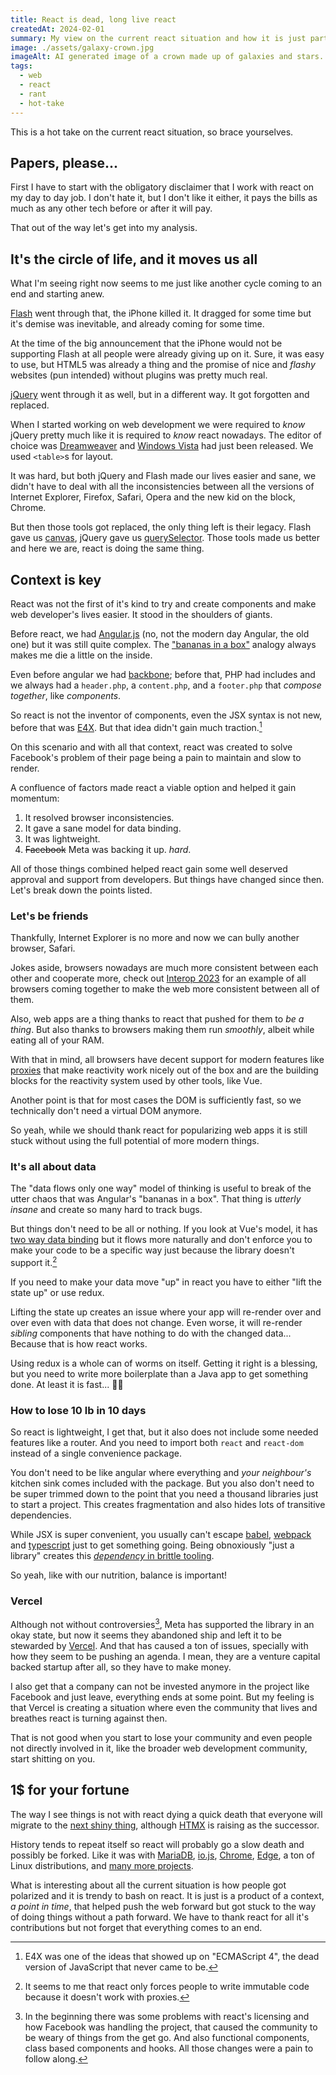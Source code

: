 ```yaml
---
title: React is dead, long live react
createdAt: 2024-02-01
summary: My view on the current react situation and how it is just part of a cycle.
image: ./assets/galaxy-crown.jpg
imageAlt: AI generated image of a crown made up of galaxies and stars. The background is made of a city skyline in the vaporwave style. Lines move to the crown
tags:
  - web
  - react
  - rant
  - hot-take
---
```

This is a hot take on the current react situation, so brace yourselves.

## Papers, please...

First I have to start with the obligatory disclaimer that I work with react on my day to day job. I don't hate it, but I don't like it either, it pays the bills as much as any other tech before or after it will pay.

That out of the way let's get into my analysis.

## It's the circle of life, and it moves us all

What I'm seeing right now seems to me just like another cycle coming to an end and starting anew.

[Flash](https://en.wikipedia.org/wiki/Adobe_Flash) went through that, the iPhone killed it. It dragged for some time but it's demise was inevitable, and already coming for some time.

At the time of the big announcement that the iPhone would not be supporting Flash at all people were already giving up on it. Sure, it was easy to use, but HTML5 was already a thing and the promise of nice and _flashy_ websites (pun intended) without plugins was pretty much real.

[jQuery](https://jquery.com/) went through it as well, but in a different way. It got forgotten and replaced.

When I started working on web development we were required to _know_ jQuery pretty much like it is required to _know_ react nowadays. The editor of choice was [Dreamweaver](https://en.wikipedia.org/wiki/Adobe_Dreamweaver) and [Windows Vista](https://en.wikipedia.org/wiki/Windows_Vista) had just been released. We used `<table>`s for layout.

It was hard, but both jQuery and Flash made our lives easier and sane, we didn't have to deal with all the inconsistencies between all the versions of Internet Explorer, Firefox, Safari, Opera and the new kid on the block, Chrome.

But then those tools got replaced, the only thing left is their legacy. Flash gave us [canvas](https://developer.mozilla.org/en-US/docs/Web/API/Canvas_API), jQuery gave us [querySelector](https://developer.mozilla.org/en-US/docs/Web/API/Document/querySelector). Those tools made us better and here we are, react is doing the same thing.

## Context is key

React was not the first of it's kind to try and create components and make web developer's lives easier. It stood in the shoulders of giants.

Before react, we had [Angular.js](https://en.wikipedia.org/wiki/AngularJS) (no, not the modern day Angular, the old one) but it was still quite complex. The ["bananas in a box"](https://angular.io/guide/two-way-binding) analogy always makes me die a little on the inside.

Even before angular we had [backbone](https://backbonejs.org/); before that, PHP had includes and we always had a `header.php`, a `content.php`, and a `footer.php` that _compose together_, like _components_.

So react is not the inventor of components, even the JSX syntax is not new, before that was [E4X](https://en.wikipedia.org/wiki/ECMAScript_for_XML). But that idea didn't gain much traction.[^1]

On this scenario and with all that context, react was created to solve Facebook's problem of their page being a pain to maintain and slow to render.

A confluence of factors made react a viable option and helped it gain momentum:
1. It resolved browser inconsistencies.
2. It gave a sane model for data binding.
3. It was lightweight.
4. ~~Facebook~~ Meta was backing it up. _hard_.

All of those things combined helped react gain some well deserved approval and support from developers. But things have changed since then. Let's break down the points listed.

### Let's be friends

Thankfully, Internet Explorer is no more and now we can bully another browser, Safari.

Jokes aside, browsers nowadays are much more consistent between each other and cooperate more, check out [Interop 2023](https://wpt.fyi/interop-2023) for an example of all browsers coming together to make the web more consistent between all of them.

Also, web apps are a thing thanks to react that pushed for them to _be a thing_. But also thanks to browsers making them run _smoothly_, albeit while eating all of your RAM.

With that in mind, all browsers have decent support for modern features like [proxies](https://developer.mozilla.org/en-US/docs/Web/JavaScript/Reference/Global_Objects/Proxy) that make reactivity work nicely out of the box and are the building blocks for the reactivity system used by other tools, like Vue.

Another point is that for most cases the DOM is sufficiently fast, so we technically don't need a virtual DOM anymore.

So yeah, while we should thank react for popularizing web apps it is still stuck without using the full potential of more modern things.

### It's all about data

The "data flows only one way" model of thinking is useful to break of the utter chaos that was Angular's "bananas in a box". That thing is _utterly insane_ and create so many hard to track bugs.

But things don't need to be all or nothing. If you look at Vue's model, it has [two way data binding](https://vuejs.org/guide/essentials/forms) but it flows more naturally and don't enforce you to make your code to be a specific way just because the library doesn't support it.[^2]

If you need to make your data move "up" in react you have to either "lift the state up" or use redux.

Lifting the state up creates an issue where your app will re-render over and over even with data that does not change. Even worse, it will re-render _sibling_ components that have nothing to do with the changed data... Because that is how react works.

Using redux is a whole can of worms on itself. Getting it right is a blessing, but you need to write more boilerplate than a Java app to get something done. At least it is fast... 🤷‍♂️

### How to lose 10 lb in 10 days

So react is lightweight, I get that, but it also does not include some needed features like a router. And you need to import both `react` and `react-dom` instead of a single convenience package.

You don't need to be like angular where everything and _your neighbour's_ kitchen sink comes included with the package. But you also don't need to be super trimmed down to the point that you need a thousand libraries just to start a project. This creates fragmentation and also hides lots of transitive dependencies.

While JSX is super convenient, you usually can't escape [babel](https://babeljs.io/), [webpack](https://webpack.js.org/) and [typescript](https://www.typescriptlang.org/) just to get something going. Being obnoxiously "just a library" creates this [_dependency_ in brittle tooling](https://xkcd.com/2347/).

So yeah, like with our nutrition, balance is important!

### Vercel

Although not without controversies[^3], Meta has supported the library in an okay state, but now it seems they abandoned ship and left it to be stewarded by [Vercel](https://vercel.com/). And that has caused a ton of issues, specially with how they seem to be pushing an agenda. I mean, they are a venture capital backed startup after all, so they have to make money.

I also get that a company can not be invested anymore in the project like Facebook and just leave, everything ends at some point. But my feeling is that Vercel is creating a situation where even the community that lives and breathes react is turning against then.

That is not good when you start to lose your community and even people not directly involved in it, like the broader web development community, start shitting on you.

## 1$ for your fortune

The way I see things is not with react dying a quick death that everyone will migrate to the [next shiny thing](https://en.wikipedia.org/wiki/Shiny_object_syndrome), although [HTMX](https://htmx.org/) is raising as the successor.

History tends to repeat itself so react will probably go a slow death and possibly be forked. Like it was with [MariaDB](https://en.wikipedia.org/wiki/MariaDB), [io.js](https://en.wikipedia.org/wiki/Node.js#Io.js), [Chrome](https://www.google.com/chrome/index.html), [Edge](https://www.microsoft.com/en-us/edge/download), a ton of Linux distributions, and [many more projects](https://en.wikipedia.org/wiki/List_of_software_forks).

What is interesting about all the current situation is how people got polarized and it is trendy to bash on react. It is just is a product of a context, _a point in time_, that helped push the web forward but got stuck to the way of doing things without a path forward. We have to thank react for all it's contributions but not forget that everything comes to an end.

[^1]: E4X was one of the ideas that showed up on "ECMAScript 4", the dead version of JavaScript that never came to be.
[^2]: It seems to me that react only forces people to write immutable code because it doesn't work with proxies.
[^3]: In the beginning there was some problems with react's licensing and how Facebook was handling the project, that caused the community to be weary of things from the get go. And also functional components, class based components and hooks. All those changes were a pain to follow along.
